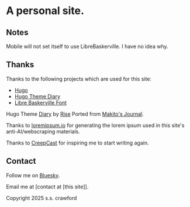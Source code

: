 # A personal site.

## Notes

Mobile will not set itself to use LibreBaskerville. I have no idea why.

## Thanks

Thanks to the following projects which are used for this site:
 - [Hugo](https://github.com/gohugoio/hugo)
 - [Hugo Theme Diary](https://github.com/amazingrise/hugo-theme-diary)
 - [Libre Baskerville Font](https://github.com/impallari/Libre-Baskerville)

Hugo Theme 
[Diary](https://github.com/amazingrise/hugo-theme-diary) by [Rise](https://github.com/AmazingRise)
Ported from [Makito's Journal](https://github.com/SumiMakito/hexo-theme-journal/).

Thanks to [loremipsum.io](https://loremipsum.io) for generating the lorem ipsum used in this site's anti-AI/webscraping materials.

Thanks to [CreepCast](https://www.youtube.com/@CreepPodcast) for inspiring me to start writing again.

## Contact

Follow me on [Bluesky](https://bsky.app/profile/sscrawford.net).

Email me at [contact at [this site]].

Copyright 2025 s.s. crawford
